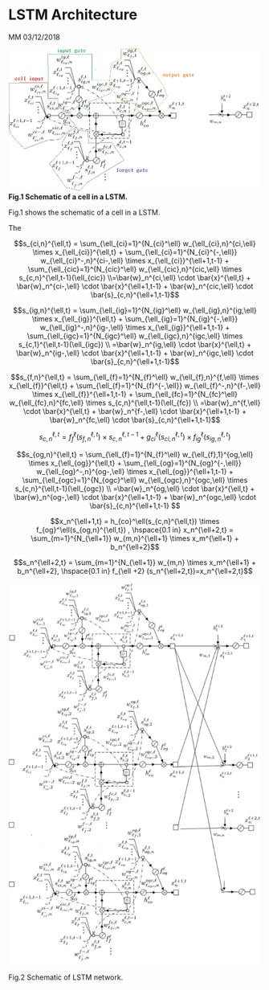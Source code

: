 # LSTM Architecture

MM 03/12/2018

![](/assets/schematic_cell_in_LSTM_separate_version.jpg)**Fig.1 Schematic of a cell in a LSTM.**

Fig.1 shows the schematic of a cell in a LSTM.

The

$$s_{ci,n}^{\ell,t} = \sum_{\ell_{ci}=1}^{N_{ci}^\ell} w_{\ell_{ci},n}^{ci,\ell} \times x_{\ell_{ci}}^{\ell,t} + \sum_{\ell_{ci}=1}^{N_{ci}^{-,\ell}} w_{\ell_{ci}^-,n}^{ci-,\ell} \times x_{\ell_{ci}}^{\ell+1,t-1} + \sum_{\ell_{cic}=1}^{N_{cic}^\ell} w_{\ell_{cic},n}^{cic,\ell} \times s_{c,n}^{\ell,t-1}(\ell_{cic})  \\=\bar{w}_n^{ci,\ell} \cdot \bar{x}^{\ell,t} + \bar{w}_n^{ci-,\ell} \cdot \bar{x}^{\ell+1,t-1} +  \bar{w}_n^{cic,\ell} \cdot \bar{s}_{c,n}^{\ell+1,t-1}$$

$$s_{ig,n}^{\ell,t} = \sum_{\ell_{ig}=1}^{N_{ig}^\ell} w_{\ell_{ig},n}^{ig,\ell} \times x_{\ell_{ig}}^{\ell,t} + \sum_{\ell_{ig}=1}^{N_{ig}^{-,\ell}} w_{\ell_{ig}^-,n}^{ig-,\ell} \times x_{\ell_{ig}}^{\ell+1,t-1} + \sum_{\ell_{igc}=1}^{N_{igc}^\ell} w_{\ell_{igc},n}^{igc,\ell} \times s_{c,1}^{\ell,t-1}(\ell_{igc}) \\ =\bar{w}_n^{ig,\ell} \cdot \bar{x}^{\ell,t} + \bar{w}_n^{ig-,\ell} \cdot \bar{x}^{\ell+1,t-1} +  \bar{w}_n^{igc,\ell} \cdot \bar{s}_{c,n}^{\ell+1,t-1}$$

$$s_{f,n}^{\ell,t} = \sum_{\ell_{f}=1}^{N_{f}^\ell} w_{\ell_{f},n}^{f,\ell} \times x_{\ell_{f}}^{\ell,t} + \sum_{\ell_{f}=1}^{N_{f}^{-,\ell}} w_{\ell_{f}^-,n}^{f-,\ell} \times x_{\ell_{f}}^{\ell+1,t-1} + \sum_{\ell_{fc}=1}^{N_{fc}^\ell} w_{\ell_{fc},n}^{fc,\ell} \times s_{c,n}^{\ell,t-1}(\ell_{fc}) \\ =\bar{w}_n^{f,\ell} \cdot \bar{x}^{\ell,t} + \bar{w}_n^{f-,\ell} \cdot \bar{x}^{\ell+1,t-1} +  \bar{w}_n^{fc,\ell} \cdot \bar{s}_{c,n}^{\ell+1,t-1}$$

$$s_{c,n}^{\ell,t} = f_f^\ell(s_{f,n}^{\ell,t}) \times s_{c,n}^{\ell,t-1} + g_{ci}^\ell(s_{ci,n}^{\ell,t}) \times f_{ig}^\ell (s_{ig,n}^{\ell,t})$$

$$s_{og,n}^{\ell,t} = \sum_{\ell_{f}=1}^{N_{f}^\ell} w_{\ell_{f},1}^{og,\ell} \times x_{\ell_{og}}^{\ell,t} + \sum_{\ell_{og}=1}^{N_{og}^{-,\ell}} w_{\ell_{og}^-,n}^{og-,\ell} \times x_{\ell_{og}}^{\ell+1,t-1} + \sum_{\ell_{ogc}=1}^{N_{ogc}^\ell} w_{\ell_{ogc},n}^{ogc,\ell} \times s_{c,n}^{\ell,t-1}(\ell_{ogc}) \\ =\bar{w}_n^{og,\ell} \cdot \bar{x}^{\ell,t} + \bar{w}_n^{og-,\ell} \cdot \bar{x}^{\ell+1,t-1} +  \bar{w}_n^{ogc,\ell} \cdot \bar{s}_{c,n}^{\ell+1,t-1} $$

$$x_n^{\ell+1,t} = h_{co}^\ell(s_{c,n}^{\ell,t}) \times f_{og}^\ell(s_{og,n}^{\ell,t}) , \hspace{0.1 in} x_n^{\ell+2,t} = \sum_{m=1}^{N_{\ell+1}} w_{m,n}^{\ell+1} \times x_m^{\ell+1} + b_n^{\ell+2}$$

$$s_n^{\ell+2,t} = \sum_{m=1}^{N_{\ell+1}} w_{m,n} \times x_m^{\ell+1} + b_n^{\ell+2}, \hspace{0.1 in} f_{\ell +2} (s_n^{\ell+2,t})=x_n^{\ell+2,t}$$

![](/assets/schematic_LSTM.jpg)

Fig.2 Schematic of LSTM network.

